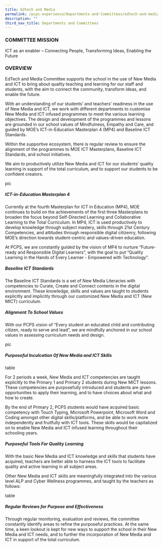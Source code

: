 ```yaml
---
title: Edtech and Media
permalink: /pcps-experience/Departments-and-Committees/edtech-and-media/
description: ""
third_nav_title: Departments and Committees
---
```

### COMMITTEE MISSION
ICT as an enabler – Connecting People, Transforming Ideas, Enabling the Future

### OVERVIEW
EdTech and Media Committee supports the school in the use of New Media and ICT to bring about quality teaching and learning for our staff and students, with the aim to connect the community, transform ideas, and enable the future.

With an understanding of our students’ and teachers’ readiness in the use of New Media and ICT, we work with different departments to customise New Media and ICT infused programmes to meet the various learning objectives. The design and development of the programmes and lessons are grounded in our school values of Mindfulness, Empathy and Care, and guided by MOE’s ICT-in-Education Masterplan 4 (MP4) and Baseline ICT Standards. 


Within the supportive ecosystem, there is regular review to ensure the alignment of the programmes to MOE ICT Masterplans, Baseline ICT Standards, and school initiatives.

We aim to productively utilize New Media and ICT for our students’ quality learning in support of the total curriculum, and to support our students to be confident creators.

pic


##### ICT-in-Education Masterplan 4

Currently at the fourth Masterplan for ICT in Education (MP4), MOE continues to build on the achievements of the first three Masterplans to broaden the focus beyond Self-Directed Learning and Collaborative Learning to the Total Curriculum. In MP4, ICT is used productively to develop knowledge through subject mastery, skills through 21st Century Competencies, and attitudes through responsible digital citizenry, following MOE’s direction towards student-centric and values-driven education.

At PCPS, we are constantly guided by the vision of MP4 to nurture “Future-ready and Responsible Digital Learners”, with the goal to put “Quality Learning in the Hands of Every Learner - Empowered with Technology”. 

##### Baseline ICT Standards

The Baseline ICT Standards is a set of New Media Literacies with competencies to Curate, Create and Connect contents in the digital environment. These knowledge, skills and values are taught to students explicitly and implicitly through our customized New Media and ICT (New MICT) curriculum.

##### Alignment To School Values

With our PCPS vision of “Every student an educated child and contributing citizen, ready to serve and lead”, we are mindfully anchored in our school values in assessing curriculum needs and design.

pic


##### Purposeful Inculcation Of New Media and ICT Skills

table

For 2 periods a week, New Media and ICT competencies are taught explicitly to the Primary 1 and Primary 2 students during New MICT lessons. These competencies are purposefully introduced and students are given opportunities to apply their learning, and to have choices about what and how to create.

By the end of Primary 2, PCPS students would have acquired basic competency with Touch Typing, Microsoft Powerpoint, Microsoft Word and Coding amongst other digital skills/platforms, and be able to work more independently and fruitfully with ICT tools. These skills would be capitalized on to enable New Media and ICT infused learning throughout their schooling years. 

  

##### Purposeful Tools For Quality Learning

With the basic New Media and ICT knowledge and skills that students have acquired, teachers are better able to harness the ICT tools to facilitate quality and active learning in all subject areas.

Other New Media and ICT skills are meaningfully integrated into the various level ALP and Cyber Wellness programmes, and taught by the teachers as follows:


table


##### Regular Reviews for Purpose and Effectiveness

Through regular monitoring, evaluation and reviews, the committee constantly identify areas to refine the purposeful practices. At the same time, a keen lookout is kept for new ways to support the school in their New Media and ICT needs, and to further the incorporation of New Media and ICT in support of the total curriculum.
